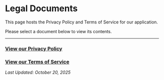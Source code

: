 # Legal Documents

This page hosts the Privacy Policy and Terms of Service for our application.

Please select a document below to view its contents.

---

### **[View our Privacy Policy](./PRIVACY.html)**

### **[View our Terms of Service](./TERMS.html)**


*Last Updated: October 20, 2025*

